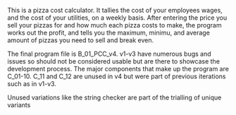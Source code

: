 This is a pizza cost calculator. It tallies the cost of your employees wages, 
and the cost of your utilities, on a weekly basis. 
After entering the price you sell your pizzas for and how much each pizza costs to make, the
program works out the profit, and tells you the maximum, minimu, and average amount of pizzas
you need to sell and break even.

The final program file is B_01_PCC_v4. v1-v3 have numerous bugs and issues so should not be considered 
usable but are there to showcase the development process.
The major components that make up the program are C_01-10. C_11 and C_12 are unused in v4 but were part of
previous iterations such as in v1-v3.

Unused variations like the string checker are part of the trialling of unique variants

